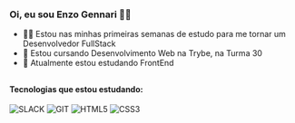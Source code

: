 ### Oi, eu sou Enzo Gennari 👋😁

- 🧑‍💻 Estou nas minhas primeiras semanas de estudo para me tornar um Desenvolvedor FullStack
- 💚 Estou cursando Desenvolvimento Web na Trybe, na Turma 30
- 📑 Atualmente estou estudando FrontEnd

##

#### Tecnologias que estou estudando:

![SLACK](https://img.shields.io/badge/Slack-4A154B?style=for-the-badge&logo=slack&logoColor=white) ![GIT](https://img.shields.io/badge/GIT-E44C30?style=for-the-badge&logo=git&logoColor=white) ![HTML5](https://img.shields.io/badge/HTML5-E34F26?style=for-the-badge&logo=html5&logoColor=white) ![CSS3](https://img.shields.io/badge/CSS3-1572B6?style=for-the-badge&logo=css3&logoColor=white)
